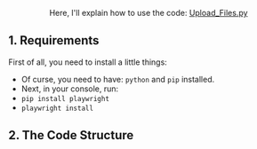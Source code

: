 <p align= "center">
  Here, I'll explain how to use the code: <a href="Upload_Files.py">Upload_Files.py</a> <br>
</p>

## 1. Requirements
First of all, you need to install a little things:
  - Of curse, you need to have: `python` and `pip` installed.
  - Next, in your console, run:
  - `pip install playwright`
  - `playwright install`

## 2. The Code Structure


